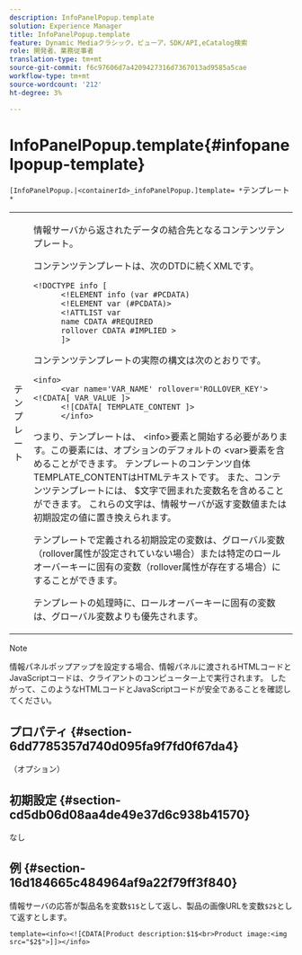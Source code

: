 ```yaml
---
description: InfoPanelPopup.template
solution: Experience Manager
title: InfoPanelPopup.template
feature: Dynamic Mediaクラシック，ビューア，SDK/API,eCatalog検索
role: 開発者、業務従事者
translation-type: tm+mt
source-git-commit: f6c97606d7a4209427316d7367013ad9585a5cae
workflow-type: tm+mt
source-wordcount: '212'
ht-degree: 3%

---
```



# InfoPanelPopup.template{#infopanelpopup-template}

`[InfoPanelPopup.|<containerId>_infoPanelPopup.]template= *`テンプレート`*`

<table id="table_A6B1B446A7AE4A4A8B552C07EC88E518"> 
 <tbody> 
  <tr> 
   <td> <p> <span class="codeph"><span class="varname"> テンプレート</span></span> </p> </td> 
   <td> <p>情報サーバから返されたデータの結合先となるコンテンツテンプレート。 </p> <p>コンテンツテンプレートは、次のDTDに続くXMLです。 </p> <p> <code>&lt;!DOCTYPE&nbsp;info&nbsp;[
      &lt;!ELEMENT&nbsp;info&nbsp;(var&nbsp;#PCDATA)
      &lt;!ELEMENT&nbsp;var&nbsp;(#PCDATA)&gt;
      &lt;!ATTLIST&nbsp;var&nbsp;
      name&nbsp;CDATA&nbsp;#REQUIRED
      rollover&nbsp;CDATA&nbsp;#IMPLIED&nbsp;&gt;
      ]&gt;</code> </p> <p>コンテンツテンプレートの実際の構文は次のとおりです。 </p> <p> <code>&lt;info&gt;
      &lt;var&nbsp;name='VAR_NAME'&nbsp;rollover='ROLLOVER_KEY'&gt;&lt;!CDATA[&nbsp;VAR_VALUE&nbsp;]&gt;
      &lt;![CDATA[&nbsp;TEMPLATE_CONTENT&nbsp;]&gt;
      &lt;/info&gt;</code> </p> <p>つまり、テンプレートは、<span class="codeph"> &lt;info&gt;</span>要素と開始する必要があります。この要素には、オプションのデフォルトの<span class="codeph"> &lt;var&gt;</span>要素を含めることができます。 テンプレートのコンテンツ自体<span class="codeph"> TEMPLATE_CONTENT</span>はHTMLテキストです。 また、コンテンツテンプレートには、<span class="codeph"> $</span>文字で囲まれた変数名を含めることができます。 これらの文字は、情報サーバが返す変数値または初期設定の値に置き換えられます。 </p> <p>テンプレートで定義される初期設定の変数は、グローバル変数（rollover属性が設定されていない場合）または特定のロールオーバーキーに固有の変数（rollover属性が存在する場合）にすることができます。 </p> <p>テンプレートの処理時に、ロールオーバーキーに固有の変数は、グローバル変数よりも優先されます。 </p> </td> 
  </tr> 
 </tbody> 
</table>

>[!NOTE]
>
>情報パネルポップアップを設定する場合、情報パネルに渡されるHTMLコードとJavaScriptコードは、クライアントのコンピューター上で実行されます。 したがって、このようなHTMLコードとJavaScriptコードが安全であることを確認してください。

## プロパティ {#section-6dd7785357d740d095fa9f7fd0f67da4}

（オプション）

## 初期設定 {#section-cd5db06d08aa4de49e37d6c938b41570}

なし

## 例 {#section-16d184665c484964af9a22f79ff3f840}

情報サーバの応答が製品名を変数`$1$`として返し、製品の画像URLを変数`$2$`として返すとします。

`template=<info><![CDATA[Product description:$1$<br>Product image:<img src="$2$">]]></info>`
